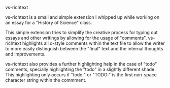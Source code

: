 vs-richtext

vs-richtext is a small and simple extension I whipped up while working on an essay for a "History of Science" class.

This simple extension tries to simplify the creative process for typing out essays and other writings by allowing
for the usage of "comments". vs-richtext highlights all c-style comments within the text file to allow the writer
to more easily distinguish between the "final" text and the internal thoughts and improvements.

vs-richtext also provides a further highlighting help in the case of "todo" comments, specially highlighting the
"todo" in a slightly different shade. This highlighting only occurs if "todo:" or "TODO:" is the first non-space
character string within the commment.